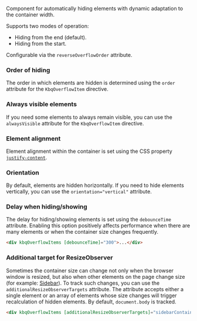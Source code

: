 Component for automatically hiding elements with dynamic adaptation to the container width.

Supports two modes of operation:

- Hiding from the end (default).
- Hiding from the start.

Configurable via the `reverseOverflowOrder` attribute.

<!-- example(overflow-items-overview) -->

### Order of hiding

The order in which elements are hidden is determined using the `order` attribute for the `KbqOverflowItem` directive.

<!-- example(overflow-items-with-order) -->

### Always visible elements

If you need some elements to always remain visible, you can use the `alwaysVisible` attribute for the `KbqOverflowItem` directive.

<!-- example(overflow-items-with-always-visible-item) -->

### Element alignment

Element alignment within the container is set using the CSS property [`justify-content`](https://developer.mozilla.org/en-US/docs/Web/CSS/justify-content).

<!-- example(overflow-items-justify-content) -->

### Orientation

By default, elements are hidden horizontally. If you need to hide elements vertically, you can use the `orientation="vertical"` attribute.

<!-- example(overflow-items-with-vertical-orientation) -->

### Delay when hiding/showing

The delay for hiding/showing elements is set using the `debounceTime` attribute. Enabling this option positively
affects performance when there are many elements or when the container size changes frequently.

```html
<div kbqOverflowItems [debounceTime]="300">...</div>
```

### Additional target for ResizeObserver

Sometimes the container size can change not only when the browser window is resized, but also when other elements on the page change size (for example: [Sidebar](en/components/sidebar)). To track such changes, you can use the `additionalResizeObserverTargets` attribute.
The attribute accepts either a single element or an array of elements whose size changes will trigger recalculation of hidden elements. By default, `document.body` is tracked.

```html
<div kbqOverflowItems [additionalResizeObserverTargets]="sidebarContainerElement">...</div>
```
